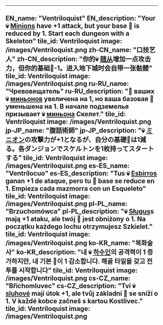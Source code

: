 ---

EN_name: "Ventriloquist"
EN_description: "Your 💀 <u>Minions</u> have +1 attack, but your base 🔸 is reduced by 1. Start each dungeon with a Skeleton"
tile_id: Ventriloquist
image: /images/Ventriloquist.png
zh-CN_name: "口技艺人"
zh-CN_description: "你的💀 <u>随从</u>增加一点攻击力，但你的基础🔸-1。进入地下城时会自带一张骷髅"
tile_id: Ventriloquist
image: /images/Ventriloquist.png
ru-RU_name: "Чревовещатель"
ru-RU_description: "🔸 ваших 💀 <u>миньонов</u> увеличена на 1, но ваша базовая 🔸 уменьшена на 1. В начале подземелья призывает 💀 <u>миньона</u> Скелет."
tile_id: Ventriloquist
image: /images/Ventriloquist.png
jp-JP_name: "腹話術師"
jp-JP_description: "💀 <u>ミニオン</u>の攻撃力が+1となるが、自分の基礎🔸は1減る。各ダンジョンでスケルトンを1枚持ってスタートする"
tile_id: Ventriloquist
image: /images/Ventriloquist.png
es-ES_name: "Ventrílocuo"
es-ES_description: "Tus 💀 <u>Esbirros</u> ganan +1 de ataque, pero tu 🔸 base se reduce en 1. Empieza cada mazmorra con un Esqueleto"
tile_id: Ventriloquist
image: /images/Ventriloquist.png
pl-PL_name: "Brzuchomówca"
pl-PL_description: "💀 <u>Sługus</u>s mają +1 ataku, ale twój 🔸 jest obniżony o 1. Na początku każdego lochu otrzymujesz Szkielet."
tile_id: Ventriloquist
image: /images/Ventriloquist.png
ko-KR_name: "복화술사"
ko-KR_description: "내 💀 <u>하수인</u>의 공격력이 1 증가하지만, 내 기본 🔸이 1 감소합니다. 해골 타일을 갖고 전투를 시작합니다"
tile_id: Ventriloquist
image: /images/Ventriloquist.png
cs-CZ_name: "Břichomluvec"
cs-CZ_description: "Tví 💀 <u>sluhové</u> mají útok +1, ale tvůj základní 🔸 se sníží o 1. V každé kobce začneš s kartou Kostlivec."
tile_id: Ventriloquist
image: /images/Ventriloquist.png
---